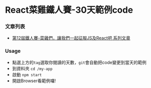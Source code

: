 # React菜雞鐵人賽-30天範例code

### 文章列表
- [第12屆鐵人賽-菜雞們，讓我們一起征服JS及React吧 系列文章](https://ithelp.ithome.com.tw/users/20130155/ironman/3544)

### Usage
- 點選上方的`tag`選取你閱讀的天數，`git`會自動把code變更到當天的範例
- 到資料夾 `cd /my-app`
- 啟動 `npm start`
- 開啟Browser看範例囉!

